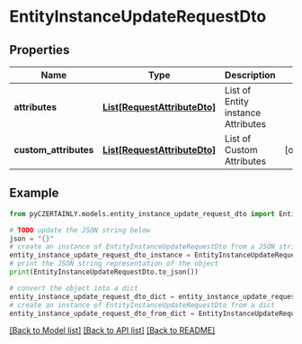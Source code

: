 # EntityInstanceUpdateRequestDto


## Properties

Name | Type | Description | Notes
------------ | ------------- | ------------- | -------------
**attributes** | [**List[RequestAttributeDto]**](RequestAttributeDto.md) | List of Entity instance Attributes | 
**custom_attributes** | [**List[RequestAttributeDto]**](RequestAttributeDto.md) | List of Custom Attributes | [optional] 

## Example

```python
from pyCZERTAINLY.models.entity_instance_update_request_dto import EntityInstanceUpdateRequestDto

# TODO update the JSON string below
json = "{}"
# create an instance of EntityInstanceUpdateRequestDto from a JSON string
entity_instance_update_request_dto_instance = EntityInstanceUpdateRequestDto.from_json(json)
# print the JSON string representation of the object
print(EntityInstanceUpdateRequestDto.to_json())

# convert the object into a dict
entity_instance_update_request_dto_dict = entity_instance_update_request_dto_instance.to_dict()
# create an instance of EntityInstanceUpdateRequestDto from a dict
entity_instance_update_request_dto_from_dict = EntityInstanceUpdateRequestDto.from_dict(entity_instance_update_request_dto_dict)
```
[[Back to Model list]](../README.md#documentation-for-models) [[Back to API list]](../README.md#documentation-for-api-endpoints) [[Back to README]](../README.md)


